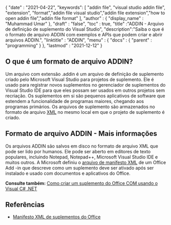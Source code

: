 {
  "date" : "2021-04-22",
  "keywords": [ "addin file", "visual studio addin file", "extension", "format","addin file visual studio","addin file extension","how to open addin file","addin file format" ],
  "author" : {
    "display_name" : "Muhammad Umar"
},
  "draft" : "false",
  "toc" : true,
  "title" :"ADDIN - Arquivo de definição de suplemento do Visual Studio",
  "description":"Saiba o que é o formato de arquivo ADDIN com exemplos e APIs que podem criar e abrir arquivos ADDIN.",
  "linktitle" : "ADDIN",
  "menu" : {
    "docs" : {
      "parent" : "programming"
}
},
  "lastmod" : "2021-12-12"
}

## O que é um formato de arquivo ADDIN?

Um arquivo com extensão .addin é um arquivo de definição de suplemento criado pelo Microsoft Visual Studio para projetos de suplemento. Ele é usado para registrar novos suplementos no gerenciador de suplementos do Visual Studio IDE para que eles possam ser usados em outros projetos sem recriação. Os suplementos em si são pequenos aplicativos de software que estendem a funcionalidade de programas maiores, chegando aos programas primários. Os arquivos de suplemento são armazenados no formato de arquivo [XML](/pt/web/xml/) no mesmo local em que o projeto de suplemento é criado.

## Formato de arquivo ADDIN - Mais informações

Os arquivos ADDIN são salvos em disco no formato de arquivo XML que pode ser lido por humanos. Ele pode ser aberto em editores de texto populares, incluindo Notepad, Notepad++, Microsoft Visual Studio IDE e muitos outros. A Microsoft definiu o [arquivo de manifesto XML](https://learn.microsoft.com/en-us/office/dev/add-ins/develop/add-in-manifests?tabs=tabid-1) de um Office Add -in que descreve como um suplemento deve ser ativado após ser instalado e usado com documentos e aplicativos do Office.

**Consulte também:** [Como criar um suplemento do Office COM usando o Visual C# .NET](https://learn.microsoft.com/en-us/previous-versions/office/troubleshoot/office-developer/office-com-add-in-using-visual-c)

## Referências

* [Manifesto XML de suplementos do Office](https://learn.microsoft.com/en-us/office/dev/add-ins/develop/add-in-manifests?tabs=tabid-1)

